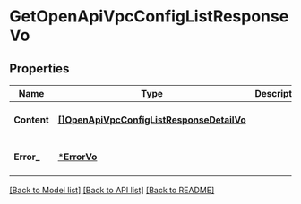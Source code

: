 # GetOpenApiVpcConfigListResponseVo

## Properties
Name | Type | Description | Notes
------------ | ------------- | ------------- | -------------
**Content** | [**[]OpenApiVpcConfigListResponseDetailVo**](OpenApiVpcConfigListResponseDetailVo.md) |  | [optional] [default to null]
**Error_** | [***ErrorVo**](ErrorVo.md) |  | [optional] [default to null]

[[Back to Model list]](../README.md#documentation-for-models) [[Back to API list]](../README.md#documentation-for-api-endpoints) [[Back to README]](../README.md)


